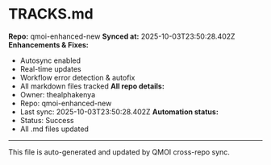 # TRACKS.md

**Repo:** qmoi-enhanced-new
**Synced at:** 2025-10-03T23:50:28.402Z
**Enhancements & Fixes:**
- Autosync enabled
- Real-time updates
- Workflow error detection & autofix
- All markdown files tracked
**All repo details:**
- Owner: thealphakenya
- Repo: qmoi-enhanced-new
- Last sync: 2025-10-03T23:50:28.402Z
**Automation status:**
- Status: Success
- All .md files updated
---
This file is auto-generated and updated by QMOI cross-repo sync.
